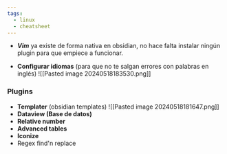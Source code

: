 ```yaml
---
tags:
  - linux
  - cheatsheet
---
```

- ***Vim*** ya existe de forma nativa en obsidian, no hace falta instalar ningún plugin para que empiece a funcionar.

- **Configurar idiomas** (para que no te salgan errores con palabras en inglés)    ![[Pasted image 20240518183530.png]]

### Plugins

- **Templater** (obsidian templates)  ![[Pasted image 20240518181647.png]]
- **Dataview (Base de datos)**
- **Relative number**
- **Advanced tables**
- **Iconize** 
- Regex find'n replace
